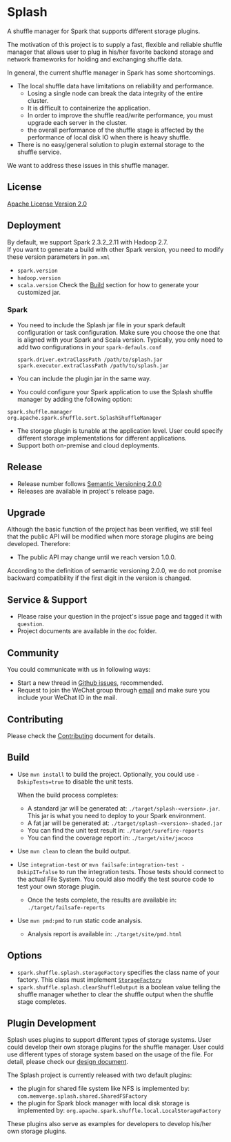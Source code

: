 # Splash

A shuffle manager for Spark that supports different storage plugins.

The motivation of this project is to supply a fast, flexible and reliable 
shuffle manager that allows user to plug in his/her favorite backend storage 
and network frameworks for holding and exchanging shuffle data. 

In general, the current shuffle manager in Spark has some shortcomings.

* The local shuffle data have limitations on reliability and performance. 
  * Losing a single node can break the data integrity of the entire cluster.
  * It is difficult to containerize the application.
  * In order to improve the shuffle read/write performance, you must upgrade 
    each server in the cluster.
  * the overall performance of the shuffle stage is affected by the performance 
    of local disk IO when there is heavy shuffle.
* There is no easy/general solution to plugin external storage to the shuffle 
  service.
  
We want to address these issues in this shuffle manager.

## License
[Apache License Version 2.0](LICENSE)

## Deployment
By default, we support Spark 2.3.2_2.11 with Hadoop 2.7.  
If you want to generate a build with other Spark version, you need to modify 
these version parameters in `pom.xml` 
* `spark.version`
* `hadoop.version`
* `scala.version`
Check the [Build](#build) section for how to generate your customized jar.

### Spark
* You need to include the Splash jar file in your spark default configuration 
  or task configuration.  Make sure you choose the one that is aligned with your 
  Spark and Scala version.  Typically, you only need to add two configurations 
  in your `spark-defauls.conf`
  
  ```
  spark.driver.extraClassPath /path/to/splash.jar
  spark.executor.extraClassPath /path/to/splash.jar
  ```
* You can include the plugin jar in the same way.
* You could configure your Spark application to use the Splash shuffle manager 
  by adding the following option:
```
spark.shuffle.manager org.apache.spark.shuffle.sort.SplashShuffleManager
```
* The storage plugin is tunable at the application level.  User could specify 
  different storage implementations for different applications.
* Support both on-premise and cloud deployments.

## Release
* Release number follows [Semantic Versioning 2.0.0](https://semver.org/#semantic-versioning-200)
* Releases are available in project's release page.

## Upgrade
Although the basic function of the project has been verified, we still feel 
that the public API will be modified when more storage plugins are being 
developed.  Therefore:
* The public API may change until we reach version 1.0.0.

According to the definition of semantic versioning 2.0.0, we do not promise 
backward compatibility if the first digit in the version is changed.

## Service & Support
* Please raise your question in the project's issue page and tagged it with 
  `question`.
* Project documents are available in the `doc` folder.

## Community
You could communicate with us in following ways:
* Start a new thread in [Github issues](https://github.com/MemVerge/splash/issues), 
  recommended.
* Request to join the WeChat group through [email](mailto://cedric.zhuang@memverge.com) 
  and make sure you include your WeChat ID in the mail.

## Contributing
Please check the [Contributing](CONTRIBUTING.md) document for details.

## Build

* Use `mvn install` to build the project.  Optionally, you could use 
  `-DskipTests=true` to disable the unit tests.

  When the build process completes:
  * A standard jar will be generated at: `./target/splash-<version>.jar`.  This
    jar is what you need to deploy to your Spark environment.
  * A fat jar will be generated at: `./target/splash-<version>-shaded.jar`
  * You can find the unit test result in: `./target/surefire-reports`
  * You can find the coverage report in: `./target/site/jacoco` 

* Use `mvn clean` to clean the build output.

* Use `integration-test` or `mvn failsafe:integration-test -DskipIT=false`
  to run the integration tests.  Those tests should connect to the actual File 
  System.  You could also modify the test source code to test your own storage 
  plugin.
  * Once the tests complete, the results are available in: 
    `./target/failsafe-reports`

* Use `mvn pmd:pmd` to run static code analysis.
  * Analysis report is available in: `./target/site/pmd.html`

## Options
* `spark.shuffle.splash.storageFactory` specifies the class name of your 
  factory.  This class must implement 
  [`StorageFactory`](src/main/java/com/memverge/splash/StorageFactory.java)
* `spark.shuffle.splash.clearShuffleOutput` is a boolean value telling the 
  shuffle manager whether to clear the shuffle output when the shuffle stage 
  completes.
  
## Plugin Development
Splash uses plugins to support different types of storage systems.  User could 
develop their own storage plugins for the shuffle manager.  User could use 
different types of storage system based on the usage of the file.  For detail, 
please check our [design document](doc/Design.md).

The Splash project is currently released with two default plugins:
* the plugin for shared file system like NFS is implemented by:
  `com.memverge.splash.shared.SharedFSFactory`
* the plugin for Spark block manager with local disk storage is implemented by:
  `org.apache.spark.shuffle.local.LocalStorageFactory`

These plugins also serve as examples for developers to develop his/her own 
storage plugins.
